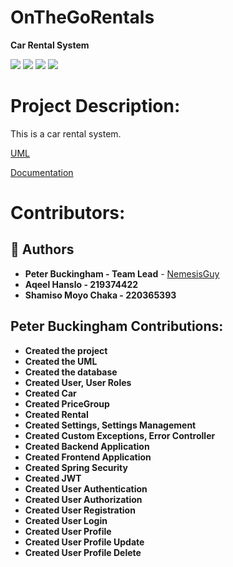 # OnTheGoRentals

**Car Rental System**

![](https://img.shields.io/badge/Spring_boot_3-blueviolet?style=for-the-badge)
![](https://img.shields.io/badge/Spring_Security_6-blueviolet?style=for-the-badge)
![](https://img.shields.io/badge/Java_17-yellow?style=for-the-badge)
![](https://img.shields.io/badge/Json_web_token-blue?style=for-the-badge)  

# Project Description:
This is a car rental system.


[UML](https://drive.google.com/file/d/1o3-qo47qb8PRckXvXkiecY7AT3EwTgCk/view?usp=sharing)

[Documentation](https://nemesis-wikijs.malicks.co.za/OnTheGoRentals/Peter)

# Contributors:
## 👥 Authors

- **Peter Buckingham - Team Lead** - [NemesisGuy](https://github.com/NemesisGuy)
- **Aqeel Hanslo - 219374422**
- **Shamiso Moyo Chaka - 220365393**


## **Peter Buckingham Contributions:**

- **Created the project**
- **Created the UML**
- **Created the database**
- **Created User, User Roles**
- **Created Car**
- **Created PriceGroup**
- **Created Rental**
- **Created Settings, Settings Management**
- **Created Custom Exceptions, Error Controller**
- **Created Backend Application** 
- **Created Frontend Application**
- **Created Spring Security**
- **Created JWT**
- **Created User Authentication**
- **Created User Authorization**
- **Created User Registration**
- **Created User Login**
- **Created User Profile**
- **Created User Profile Update**
- **Created User Profile Delete**



